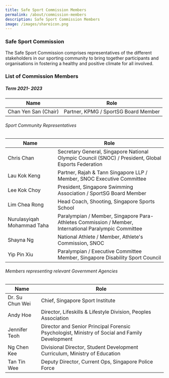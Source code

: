 ```yaml
---
title: Safe Sport Commission Members
permalink: /about/commission-members
description: Safe Sport Commission Members
image: /images/shareicon.png
---
```

### Safe Sport Commission 

The Safe Sport Commission comprises representatives of the different stakeholders in our sporting community to bring together participants and organisations in fostering a healthy and positive climate for all involved.

### List of Commission Members 
##### Term 2021- 2023


| Name | Role| 
| -------- | -------- |
| Chan Yen San (Chair)     | Partner, KPMG / SportSG Board Member|   

###### Sport Community Representatives

| Name | Role| 
| -------- | -------- |
| Chris Chan     | Secretary General, Singapore National Olympic Council (SNOC) / President, Global Esports  Federation  |
| Lau Kok Keng    | Partner, Rajah & Tann Singapore LLP  / Member, SNOC Executive Committee    | 
| Lee Kok Choy    | President, Singapore Swimming Association / SportSG Board Member  |
| Lim Chea Rong     | Head Coach, Shooting, Singapore Sports School     |
| Nurulasyiqah Mohammad Taha     | Paralympian / Member, Singapore Para-Athletes Commission / Member, International Paralympic Committee | 
| Shayna Ng   | National Athlete / Member, Athlete's Commission, SNOC  |  
| Yip Pin Xiu      | Paralympian / Executive Committee Member, Singapore Disability Sport Council   |

 
###### Members representing relevant Government Agencies

| Name | Role| 
| ---------  | ---------- |
| Dr. Su Chun Wei      | Chief, Singapore Sport Institute |
| Andy Hoe     | Director, Lifeskills & Lifestyle Division, Peoples Association | 
| Jennifer Teoh  | Director and Senior Principal Forensic Psychologist, Ministry of Social and Family Development     |
| Ng Chen Kee   | Divisional Director, Student Development Curriculum, Ministry of Education   |
| Tan Tin Wee  | Deputy Director, Current Ops, Singapore Police Force  | **
